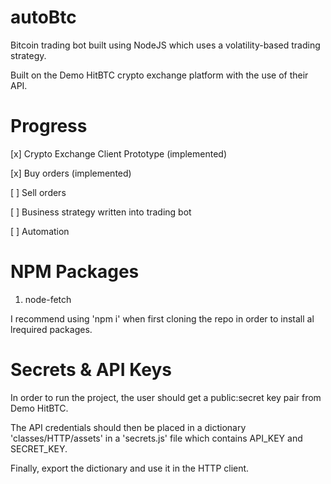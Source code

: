 # autoBtc
Bitcoin trading bot built using NodeJS which uses a volatility-based trading strategy.

Built on the Demo HitBTC crypto exchange platform with the use of their API.

# Progress
[x] Crypto Exchange Client Prototype (implemented)

[x] Buy orders (implemented)

[ ] Sell orders

[ ] Business strategy written into trading bot

[ ] Automation

# NPM Packages
1. node-fetch

I recommend using 'npm i' when first cloning the repo in order to install al lrequired packages.

# Secrets & API Keys
In order to run the project, the user should get a public:secret key pair from Demo HitBTC.

The API credentials should then be placed in a dictionary 'classes/HTTP/assets' in a 'secrets.js' file which contains API_KEY and SECRET_KEY. 

Finally, export the dictionary and use it in the HTTP client.

